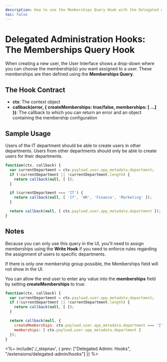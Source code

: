 ```yaml
---
description: How to use the Memberships Query Hook with the Delegated Administration
toc: false
---
```

# Delegated Administration Hooks: The Memberships Query Hook

When creating a new user, the User Interface shows a drop-down where you can choose the membership(s) you want assigned to a user. These memberships are then defined using the **Memberships Query**.

## The Hook Contract

 - **ctx**: The context object
 - **callback(error, { createMemberships: true/false, memberships: [ ...] })**: The callback to which you can return an error and an object containing the membership configuration

## Sample Usage

Users of the IT department should be able to create users in other departments. Users from other departments should only be able to create users for their departments.

```js
function(ctx, callback) {
  var currentDepartment = ctx.payload.user.app_metadata.department;
  if (!currentDepartment || !currentDepartment.length) {
    return callback(null, [ ]);
  }

  if (currentDepartment === 'IT') {
    return callback(null, [ 'IT', 'HR', 'Finance', 'Marketing' ]);
  }

  return callback(null, [ ctx.payload.user.app_metadata.department ]);
}
```

## Notes

Because you can only use this query in the UI, you'll need to assign memberships using the **Write Hook** if you need to enforce rules regarding the assignment of users to specific departments.

If there is only one membership group possible, the Memberships field will not show in the UI.

You can allow the end user to enter any value into the **memberships** field by setting **createMemberships** to true:

```js
function(ctx, callback) {
  var currentDepartment = ctx.payload.user.app_metadata.department;
  if (!currentDepartment || !currentDepartment.length) {
    return callback(null, [ ]);
  }

  return callback(null, {
    createMemberships: ctx.payload.user.app_metadata.department === 'IT' ? true : false,
    memberships: [ ctx.payload.user.app_metadata.department ]
  });
}
```

<%= include('./_stepnav', {
 prev: ["Delegated Admin: Hooks", "/extensions/delegated-admin/hooks"]
}) %>